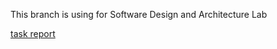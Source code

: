 This branch is using for Software Design and Architecture Lab



[task report](https://e3vqhv9jh5.feishu.cn/docx/doxcnFrCMqeNo4yPBta2dQvMGUc)


